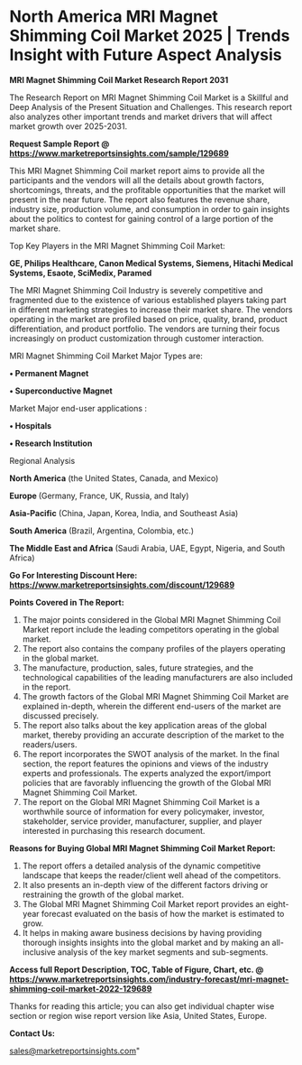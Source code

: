 # North America MRI Magnet Shimming Coil Market 2025 | Trends Insight with Future Aspect Analysis

<strong>MRI Magnet Shimming Coil Market Research Report 2031</strong>

The Research Report on MRI Magnet Shimming Coil Market is a Skillful and Deep Analysis of the Present Situation and Challenges. This research report also analyzes other important trends and market drivers that will affect market growth over 2025-2031.

<strong>Request Sample Report @ <a href=https://www.marketreportsinsights.com/sample/129689>https://www.marketreportsinsights.com/sample/129689</a></strong>

This MRI Magnet Shimming Coil market report aims to provide all the participants and the vendors will all the details about growth factors, shortcomings, threats, and the profitable opportunities that the market will present in the near future. The report also features the revenue share, industry size, production volume, and consumption in order to gain insights about the politics to contest for gaining control of a large portion of the market share.

Top Key Players in the MRI Magnet Shimming Coil Market:

<strong>GE, Philips Healthcare, Canon Medical Systems, Siemens, Hitachi Medical Systems, Esaote, SciMedix, Paramed</strong>

The MRI Magnet Shimming Coil Industry is severely competitive and fragmented due to the existence of various established players taking part in different marketing strategies to increase their market share. The vendors operating in the market are profiled based on price, quality, brand, product differentiation, and product portfolio. The vendors are turning their focus increasingly on product customization through customer interaction.

MRI Magnet Shimming Coil Market Major Types are:

<strong>• Permanent Magnet

• Superconductive Magnet</strong>

Market Major end-user applications :

<strong>• Hospitals

• Research Institution</strong>

Regional Analysis

</u><strong><b>North America</b></strong> (the United States, Canada, and Mexico)

<strong><b>Europe </b></strong>(Germany, France, UK, Russia, and Italy)

<strong><b>Asia-Pacific</b></strong> (China, Japan, Korea, India, and Southeast Asia)

<strong><b>South America</b></strong> (Brazil, Argentina, Colombia, etc.)

<strong><b>The Middle East and Africa</b></strong> (Saudi Arabia, UAE, Egypt, Nigeria, and South Africa)

<strong>Go For Interesting Discount Here: <a href=https://www.marketreportsinsights.com/discount/129689>https://www.marketreportsinsights.com/discount/129689</a></strong>

<strong>Points Covered in The Report:</strong>
<ol>
  <li>The major points considered in the Global MRI Magnet Shimming Coil Market report include the leading competitors operating in the global market.</li>
  <li>The report also contains the company profiles of the players operating in the global market.</li>
  <li>The manufacture, production, sales, future strategies, and the technological capabilities of the leading manufacturers are also included in the report.</li>
  <li>The growth factors of the Global MRI Magnet Shimming Coil Market are explained in-depth, wherein the different end-users of the market are discussed precisely.</li>
  <li>The report also talks about the key application areas of the global market, thereby providing an accurate description of the market to the readers/users.</li>
  <li>The report incorporates the SWOT analysis of the market. In the final section, the report features the opinions and views of the industry experts and professionals. The experts analyzed the export/import policies that are favorably influencing the growth of the Global MRI Magnet Shimming Coil Market.</li>
  <li>The report on the Global MRI Magnet Shimming Coil Market is a worthwhile source of information for every policymaker, investor, stakeholder, service provider, manufacturer, supplier, and player interested in purchasing this research document.</li>
</ol>
<strong>Reasons for Buying Global MRI Magnet Shimming Coil Market Report:</strong>

<ol>
  <li>The report offers a detailed analysis of the dynamic competitive landscape that keeps the reader/client well ahead of the competitors.</li>
  <li>It also presents an in-depth view of the different factors driving or restraining the growth of the global market.</li>
  <li>The Global MRI Magnet Shimming Coil Market report provides an eight-year forecast evaluated on the basis of how the market is estimated to grow.</li>
  <li>It helps in making aware business decisions by having providing thorough insights insights into the global market and by making an all-inclusive analysis of the key market segments and sub-segments.</li>
</ol>
<strong>Access full Report Description, TOC, Table of Figure, Chart, etc. @ <a href=https://www.marketreportsinsights.com/industry-forecast/mri-magnet-shimming-coil-market-2022-129689>https://www.marketreportsinsights.com/industry-forecast/mri-magnet-shimming-coil-market-2022-129689</a></strong>


Thanks for reading this article; you can also get individual chapter wise section or region wise report version like Asia, United States, Europe.

<strong>Contact Us:</strong>

sales@marketreportsinsights.com"
